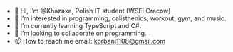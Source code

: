 - 👋 Hi, I’m @Khazaxa, Polish IT student (WSEI Cracow)
- 👀 I’m interested in programming, calisthenics, workout, gym, and music.
- 🌱 I’m currently learning TypeScript and C#.
- 💞️ I’m looking to collaborate on programming.
- 📫 How to reach me email: korbanj1108@gmail.com

<!---
Khazaxa/Khazaxa is a ✨ special ✨ repository because its `README.md` (this file) appears on your GitHub profile.
You can click the Preview link to take a look at your changes.
--->

